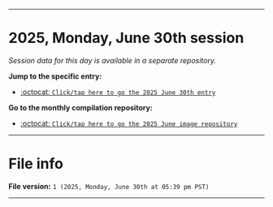 
***

# 2025, Monday, June 30th session

_Session data for this day is available in a separate repository._

**Jump to the specific entry:**

- [:octocat: `Click/tap here to go the 2025 June 30th entry`](https://github.com/seanpm2001/SeansLifeArchive_Images_MotorWorld_CarFactory_Y2025_V6/tree/SeansLifeArchive_Images_MotorWorld_CarFactory_Y2025_V6_Main-dev/2025/06_June/30/)

**Go to the monthly compilation repository:**

- [:octocat: `Click/tap here to go the 2025 June image repository`](https://github.com/seanpm2001/SeansLifeArchive_Images_MotorWorld_CarFactory_Y2025_V6/)

***

# File info

**File version:** `1 (2025, Monday, June 30th at 05:39 pm PST)`

***
